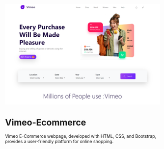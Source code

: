 ![Mode](images/Ecommrce.png)

# Vimeo-Ecommerce
Vimeo E-Commerce webpage, developed with HTML, CSS, and Bootstrap, provides a user-friendly platform for online shopping.
